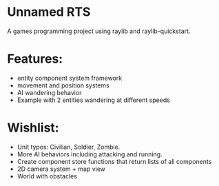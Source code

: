 # Unnamed RTS
A games programming project using raylib and raylib-quickstart.

# Features:
 - entity component system framework
 - movement and position systems
 - AI wandering behavior
 - Example with 2 entities wandering at different speeds

# Wishlist:
 - Unit types: Civilian, Soldier, Zombie.
 - More AI behaviors including attacking and running.
 - Create component store functions that return lists of all components
 - 2D camera system + map view
 - World with obstacles